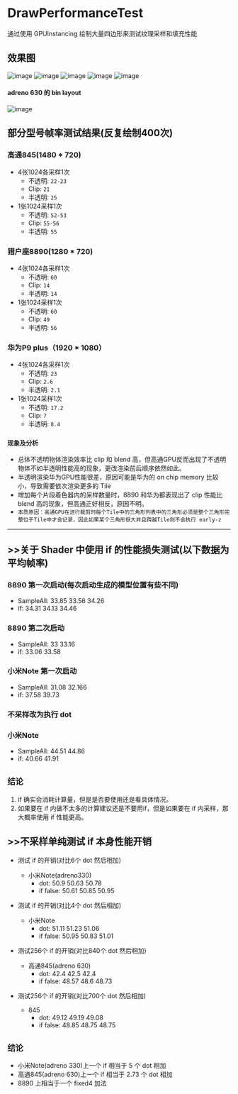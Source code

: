 # DrawPerformanceTest
通过使用 GPUInstancing 绘制大量四边形来测试纹理采样和填充性能

## 效果图
![image](Preview/1.png)
![image](Preview/2.png)
![image](Preview/3.png)
![image](Preview/4.png)
![image](Preview/5.png)

#### adreno 630 的 bin layout
![image](Preview/adrenoBin.jpg)

## 部分型号帧率测试结果(反复绘制400次)
### 高通845(1480 * 720)
* 4张1024各采样1次
    * 不透明: `22-23`
    * Clip: `21`
    * 半透明: `25`
* 1张1024采样1次
    * 不透明: `52-53`
    * Clip: `55-56`
    * 半透明: `55`

### 猎户座8890(1280 * 720)
* 4张1024各采样1次
    * 不透明: `60`
    * Clip: `14`
    * 半透明: `14`
* 1张1024采样1次
    * 不透明: `60`
    * Clip: `49`
    * 半透明: `56`

### 华为P9 plus（1920 * 1080）
* 4张1024各采样1次
    * 不透明: `23`
    * Clip: `2.6`
    * 半透明: `2.1`
* 1张1024采样1次
    * 不透明: `17.2`
    * Clip: `7`
    * 半透明: `8.4`

### `现象及分析`
* 总体不透明物体渲染效率比 clip 和 blend 高，但高通GPU反而出现了不透明物体不如半透明性能高的现象，更改渲染前后顺序依然如此。
* 半透明渲染华为GPU性能很差，原因可能是华为的 on chip memory 比较小，导致需要依次渲染更多的 Tile
* 增加每个片段着色器内的采样数量时，8890 和华为都表现出了 clip 性能比 blend 高的现象，但高通正好相反，原因不明。
* `本质原因：高通GPU在进行裁剪时每个Tile中的三角形列表中的三角形必须是整个三角形完整位于Tile中才会记录，因此如果某个三角形很大并且跨越Tile则不会执行 early-z`

----------

## >>关于 Shader 中使用 if 的性能损失测试(以下数据为平均帧率)

### 8890 第一次启动(每次启动生成的模型位置有些不同)
- SampleAll: 33.85 33.56 34.26
- if: 34.31 34.13 34.46

### 8890 第二次启动
- SampleAll: 33 33.16
- if: 33.06 33.58

### 小米Note 第一次启动
- SampleAll: 31.08 32.166 
- if: 37.58 39.73

### 不采样改为执行 dot
### 小米Note
- SampleAll: 44.51 44.86
- if: 40.66 41.91

## `结论`
 1. if 确实会消耗计算量，但是是否要使用还是看具体情况。
 2. 如果要在 if 内做不太多的计算建议还是不要用if，但是如果要在 if 内采样，那大概率使用 if 性能更高。

## >>不采样单纯测试 if 本身性能开销
* 测试 if 的开销(对比6个 dot 然后相加)
    * 小米Note(adreno330)
        - dot:        50.9     50.63   50.78
        - if false:   50.61   50.85   50.95

* 测试 if 的开销(对比4个 dot 然后相加)
    * 小米Note
        - dot:        51.11     51.23     51.06
        - if false:   50.95     50.83     51.01

* 测试256个 if 的开销(对比840个 dot 然后相加)
    * 高通845(adreno 630)
        - dot:        42.4       42.5     42.4
        - if false:   48.57     48.6     48.73

* 测试256个 if 的开销(对比700个 dot 然后相加)
    * 845
        - dot:        49.12   49.19   49.08
        - if false:   48.85    48.75   48.75
## `结论`
 - 小米Note(adreno 330)上一个 if 相当于 5 个 dot 相加
 - 高通845(adreno 630)上一个 if 相当于 2.73 个 dot 相加
 - 8890 上相当于一个 fixed4 加法